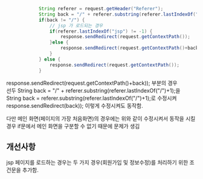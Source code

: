 ```java
			String referer = request.getHeader("Referer");
			String back = "/" + referer.substring(referer.lastIndexOf("/")+1);
			if(back != "/") {
				// jsp 가 로드되는 경우
				if(referer.lastIndexOf("jsp") != -1) {
					response.sendRedirect(request.getContextPath());
				}else {
					response.sendRedirect(request.getContextPath()+back);
				}
			} else {
				response.sendRedirect(request.getContextPath());
			}
```

response.sendRedirect(request.getContextPath()+back)); 부분의 경우
<br>
선두 String back = "/" + referer.substring(referer.lastIndexOf("/")+1);을 
<br>
String back = referer.substring(referer.lastIndexOf("/")+1);로 수정시켜
<br>
response.sendRedirect(back)); 이렇게 수정시켜도 동작함.
<br>

다만 메인 화면(페이지의 가장 처음화면)의 경우에는 위와 같이 수정시켜서 동작을 시킬 경우 
if문에서 메인 화면을 구분할 수 없기 때문에 문제가 생김

## 개선사항
jsp 페이지를 로드하는 경우는 두 가지 경우(회원가입 및 정보수정)를 처리하기 위한 조건문을 추가함.


